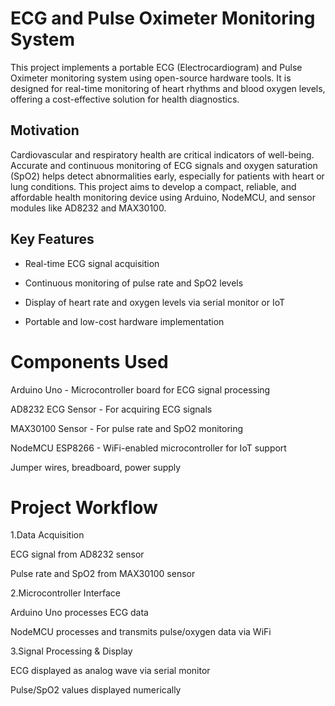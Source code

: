 # ECG and Pulse Oximeter Monitoring System

This project implements a portable ECG (Electrocardiogram) and Pulse Oximeter monitoring system using open-source hardware tools. It is designed for real-time monitoring of heart rhythms and blood oxygen levels, offering a cost-effective solution for health diagnostics.

## Motivation

Cardiovascular and respiratory health are critical indicators of well-being. Accurate and continuous monitoring of ECG signals and oxygen saturation (SpO2) helps detect abnormalities early, especially for patients with heart or lung conditions. This project aims to develop a compact, reliable, and affordable health monitoring device using Arduino, NodeMCU, and sensor modules like AD8232 and MAX30100.

## Key Features

- Real-time ECG signal acquisition

- Continuous monitoring of pulse rate and SpO2 levels

- Display of heart rate and oxygen levels via serial monitor or IoT

- Portable and low-cost hardware implementation

# Components Used

Arduino Uno - Microcontroller board for ECG signal processing

AD8232 ECG Sensor - For acquiring ECG signals

MAX30100 Sensor - For pulse rate and SpO2 monitoring

NodeMCU ESP8266 - WiFi-enabled microcontroller for IoT support

Jumper wires, breadboard, power supply

# Project Workflow

1.Data Acquisition

ECG signal from AD8232 sensor

Pulse rate and SpO2 from MAX30100 sensor

2.Microcontroller Interface

Arduino Uno processes ECG data

NodeMCU processes and transmits pulse/oxygen data via WiFi

3.Signal Processing & Display

ECG displayed as analog wave via serial monitor

Pulse/SpO2 values displayed numerically


